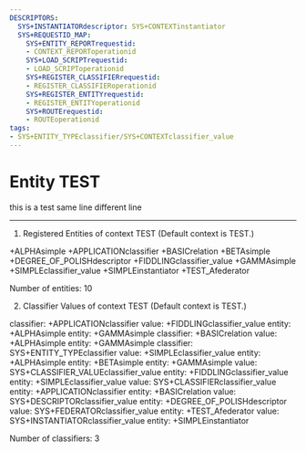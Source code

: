 ```yaml
---
DESCRIPTORS:
  SYS+INSTANTIATORdescriptor: SYS+CONTEXTinstantiator
  SYS+REQUESTID_MAP:
    SYS+ENTITY_REPORTrequestid:
    - CONTEXT_REPORToperationid
    SYS+LOAD_SCRIPTrequestid:
    - LOAD_SCRIPToperationid
    SYS+REGISTER_CLASSIFIERrequestid:
    - REGISTER_CLASSIFIERoperationid
    SYS+REGISTER_ENTITYrequestid:
    - REGISTER_ENTITYoperationid
    SYS+ROUTErequestid:
    - ROUTEoperationid
tags:
- SYS+ENTITY_TYPEclassifier/SYS+CONTEXTclassifier_value
---
```

# Entity TEST

this is a test same line 
different line

---
1. Registered Entities of context TEST
(Default context is TEST.)

+ALPHAsimple
+APPLICATIONclassifier
+BASICrelation
+BETAsimple
+DEGREE_OF_POLISHdescriptor
+FIDDLINGclassifier_value
+GAMMAsimple
+SIMPLEclassifier_value
+SIMPLEinstantiator
+TEST_Afederator

Number of entities: 10

2. Classifier Values of context TEST
(Default context is TEST.)

classifier:    +APPLICATIONclassifier
     value:        +FIDDLINGclassifier_value
    entity:            +ALPHAsimple
    entity:            +GAMMAsimple
classifier:    +BASICrelation
     value:        +ALPHAsimple
    entity:            +GAMMAsimple
classifier:    SYS+ENTITY_TYPEclassifier
     value:        +SIMPLEclassifier_value
    entity:            +ALPHAsimple
    entity:            +BETAsimple
    entity:            +GAMMAsimple
     value:        SYS+CLASSIFIER_VALUEclassifier_value
    entity:            +FIDDLINGclassifier_value
    entity:            +SIMPLEclassifier_value
     value:        SYS+CLASSIFIERclassifier_value
    entity:            +APPLICATIONclassifier
    entity:            +BASICrelation
     value:        SYS+DESCRIPTORclassifier_value
    entity:            +DEGREE_OF_POLISHdescriptor
     value:        SYS+FEDERATORclassifier_value
    entity:            +TEST_Afederator
     value:        SYS+INSTANTIATORclassifier_value
    entity:            +SIMPLEinstantiator

Number of classifiers: 3


